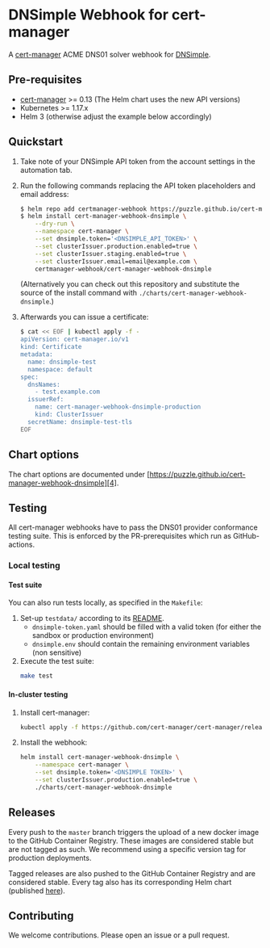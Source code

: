 # DNSimple Webhook for cert-manager

A [cert-manager][2] ACME DNS01 solver webhook for [DNSimple][1].

## Pre-requisites

- [cert-manager][2] >= 0.13 (The Helm chart uses the new API versions)
- Kubernetes >= 1.17.x
- Helm 3 (otherwise adjust the example below accordingly)

## Quickstart

1. Take note of your DNSimple API token from the account settings in the automation tab. 
2. Run the following commands replacing the API token placeholders and email address:
    ```bash
    $ helm repo add certmanager-webhook https://puzzle.github.io/cert-manager-webhook-dnsimple
    $ helm install cert-manager-webhook-dnsimple \
        --dry-run \
        --namespace cert-manager \
        --set dnsimple.token='<DNSIMPLE_API_TOKEN>' \
        --set clusterIssuer.production.enabled=true \
        --set clusterIssuer.staging.enabled=true \
        --set clusterIssuer.email=email@example.com \
        certmanager-webhook/cert-manager-webhook-dnsimple
    ```
    (Alternatively you can check out this repository and substitute the source of the install command with `./charts/cert-manager-webhook-dnsimple`.)

3. Afterwards you can issue a certificate:
    ```bash
    $ cat << EOF | kubectl apply -f -
    apiVersion: cert-manager.io/v1
    kind: Certificate
    metadata:
      name: dnsimple-test
      namespace: default
    spec:
      dnsNames:
        - test.example.com
      issuerRef:
        name: cert-manager-webhook-dnsimple-production
        kind: ClusterIssuer
      secretName: dnsimple-test-tls
    EOF
    ```

## Chart options
The chart options are documented under [https://puzzle.github.io/cert-manager-webhook-dnsimple][4].
<!-- The Helm chart accepts the following values:

| name                               | required | description                                     | default value                           |
| ---------------------------------- | -------- | ----------------------------------------------- | --------------------------------------- |
| `dnsimple.token`                   | ✔️       | DNSimple API Token                              | _empty_                                 |
| `clusterIssuer.email`              |          | LetsEncrypt Admin Email                         | `name@example.com`                      |
| `clusterIssuer.production.enabled` |          | Create a production `ClusterIssuer`             | `false`                                 |
| `clusterIssuer.staging.enabled`    |          | Create a staging `ClusterIssuer`                | `false`                                 |
| `image.repository`                 | ✔️       | Docker image for the webhook solver             | `neoskop/cert-manager-webhook-dnsimple` |
| `image.tag`                        | ✔️       | Docker image tag of the solver                  | `latest`                                |
| `image.pullPolicy`                 | ✔️       | Image pull policy of the solver                 | `IfNotPresent`                          |
| `logLevel`                         |          | Set the verbosity of the solver                 | _empty_                                 |
| `groupName`                        | ✔️       | Identifies the company that created the webhook | `acme.neoskop.de`                       |
| `certManager.namespace`            | ✔️       | The namespace cert-manager was installed to     | `cert-manager`                          |
| `certManager.serviceAccountName`   | ✔️       | The service account cert-manager runs under     | `cert-manager`                          |
 -->
<!-- TODO: move to gh-pages branch so that it appears on the github.io page. -->

## Testing

All cert-manager webhooks have to pass the DNS01 provider conformance testing suite. This is enforced by the PR-prerequisites which run as GitHub-actions.

### Local testing
#### Test suite
You can also run tests locally, as specified in the `Makefile`:

1. Set-up `testdata/` according to its [README][3].
    - `dnsimple-token.yaml` should be filled with a valid token (for either the sandbox or production environment)
    - `dnsimple.env` should contain the remaining environment variables (non sensitive)
2. Execute the test suite:
    ```bash
    make test
    ```
#### In-cluster testing
1. Install cert-manager:
    ```bash
    kubectl apply -f https://github.com/cert-manager/cert-manager/releases/download/v1.14.3/cert-manager.yaml
    ```
2. Install the webhook:
    ```bash
    helm install cert-manager-webhook-dnsimple \
        --namespace cert-manager \
        --set dnsimple.token='<DNSIMPLE TOKEN>' \
        --set clusterIssuer.production.enabled=true \
        ./charts/cert-manager-webhook-dnsimple
    ```


## Releases
Every push to the `master` branch triggers the upload of a new docker image to the GitHub Container Registry. These images are considered stable but are not tagged as such. We recommend using a specific version tag for production deployments.

Tagged releases are also pushed to the GitHub Container Registry and are considered stable. Every tag also has its corresponding Helm chart (published [here][4]).

## Contributing
We welcome contributions. Please open an issue or a pull request.



[1]: https://dnsimple.com/
[2]: https://cert-manager.io/docs/installation/kubernetes/
[3]: ./testdata/dnsimple/README.md
[4]: https://puzzle.github.io/cert-manager-webhook-dnsimple

